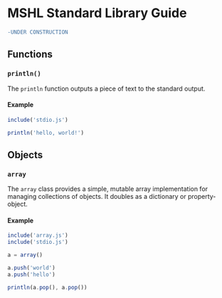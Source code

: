 # MSHL Standard Library Guide

```diff
-UNDER CONSTRUCTION
```

## Functions

### `println()`

The `println` function outputs a piece of text to the standard output.

#### Example
```javascript
include('stdio.js')

println('hello, world!')
```

## Objects

### `array`

The `array` class provides a simple, mutable array implementation for managing collections of objects. It doubles as a dictionary or property-object.

#### Example
```javascript
include('array.js')
include('stdio.js')

a = array()

a.push('world')
a.push('hello')

println(a.pop(), a.pop())
```
